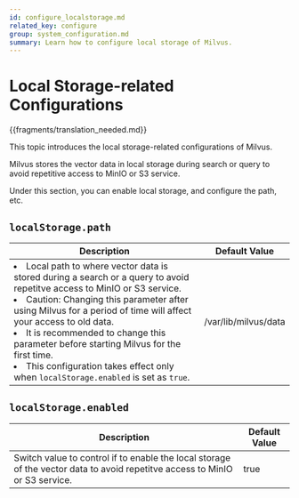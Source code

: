```yaml
---
id: configure_localstorage.md
related_key: configure
group: system_configuration.md
summary: Learn how to configure local storage of Milvus.
---
```


# Local Storage-related Configurations

{{fragments/translation_needed.md}}

This topic introduces the local storage-related configurations of Milvus.

Milvus stores the vector data in local storage during search or query to avoid repetitive access to MinIO or S3 service.

Under this section, you can enable local storage, and configure the path, etc.


## `localStorage.path`

<table id="localStorage.path">
  <thead>
    <tr>
      <th class="width80">Description</th>
      <th class="width20">Default Value</th> 
    </tr>
  </thead>
  <tbody>
    <tr>
      <td>
        <li>Local path to where vector data is stored during a search or a query to avoid repetitve access to MinIO or S3 service.</li>
        <li>Caution: Changing this parameter after using Milvus for a period of time will affect your access to old data.</li>
        <li>It is recommended to change this parameter before starting Milvus for the first time.</li>
        <li>This configuration takes effect only when <code>localStorage.enabled</code> is set as <code>true</code>.</li>
      </td>
      <td>/var/lib/milvus/data</td>
    </tr>
  </tbody>
</table>

## `localStorage.enabled`

<table id="localStorage.enabled">
  <thead>
    <tr>
      <th class="width80">Description</th>
      <th class="width20">Default Value</th> 
    </tr>
  </thead>
  <tbody>
    <tr>
      <td>
        Switch value to control if to enable the local storage of the vector data to avoid repetitve access to MinIO or S3 service.
      </td>
      <td>true</td>
    </tr>
  </tbody>
</table>

